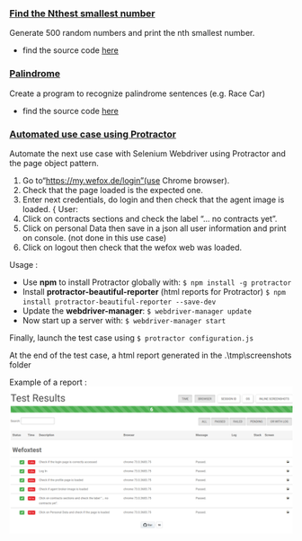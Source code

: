 ### [Find the Nthest smallest number](https://github.com/thryyy/Wefox-test/blob/master/SmallestNthest/SmallestNthest.js)
Generate 500 random numbers and print the nth smallest number.
- find the source code  [here](https://github.com/thryyy/Wefox-test/blob/master/SmallestNthest/SmallestNthest.js)

### [Palindrome](https://github.com/thryyy/Wefox-test/blob/master/Palindrome/Palindrome.js)
Create a program to recognize palindrome sentences (e.g. Race Car)
- find the source code  [here](https://github.com/thryyy/Wefox-test/blob/master/Palindrome/Palindrome.js)

### [Automated use case using Protractor](https://github.com/thryyy/Wefox-test/tree/master/Protractor)
Automate the next use case with Selenium Webdriver using Protractor and the page object pattern.

1. Go to“https://my.wefox.de/login”(use Chrome browser).
2. Check that the page loaded is the expected one.
3. Enter next credentials, do login and then check that the agent image is loaded. { User:
4. Click on contracts sections and check the label “... no contracts yet”.
5. Click on personal Data then save in a json all user information and print on console.  (not done in this use case)
6. Click on logout then check that the wefox web was loaded.

Usage : 
- Use **npm** to install Protractor globally with:
`$ npm install -g protractor`
- Install **protractor-beautiful-reporter** (html reports for Protractor)
`$ npm install protractor-beautiful-reporter --save-dev`
- Update the  **webdriver-manager**:
`$ webdriver-manager update`
- Now start up a server with:
`$ webdriver-manager start`

Finally, launch the test case using `$ protractor configuration.js`

At the end of the test case, a html report generated in the .\tmp\screenshots folder

Example of a report : 
![](https://raw.githubusercontent.com/thryyy/Wefox-test/master/Protractor/report.png)
